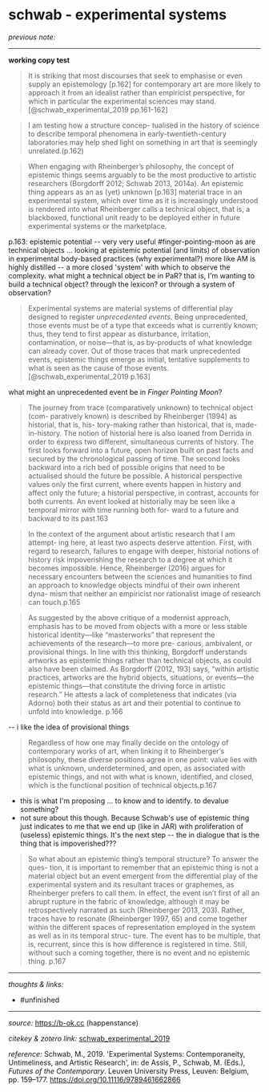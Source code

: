 # schwab - experimental systems

_previous note:_ 

---

**working copy test**

>It is striking that most discourses that seek to emphasise or even supply an epistemology [p.162] for contemporary art are more likely to approach it from an idealist rather than empiricist perspective, for which in particular the experimental sciences may stand.[@schwab_experimental_2019 pp.161-162]

>I am testing how a structure concep- tualised in the history of science to describe temporal phenomena in early-twentieth-century laboratories may help shed light on something in art that is seemingly unrelated.(p.162)

>When engaging with Rheinberger’s philosophy, the concept of epistemic things seems arguably to be the most productive to artistic researchers (Borgdorff 2012; Schwab 2013, 2014a). An epistemic thing appears as an as (yet) unknown [p.163] material trace in an experimental system, which over time as it is increasingly understood is rendered into what Rheinberger calls a technical object, that is, a blackboxed, functional unit ready to be deployed either in future experimental systems or the marketplace.

p.163: epistemic potential -- very very useful #finger-pointing-moon 
as are technical objects ... looking at epistemic potential (and limits) of observation in experimental body-based practices (why experimental?) more like AM is highly distilled -- a more closed 'system' with which to observe the complexity. 
what might a technical object be in PaR?
that is, I'm wanting to build a technical object? through the lexicon? or through a system of observation? 

>Experimental systems are material systems of differential play designed to register _unprecedented events_. Being unprecedented, those events must be of a type that exceeds what is currently known; thus, they tend to first appear as disturbance, irritation, contamination, or noise—that is, as by-products of what knowledge can already cover. Out of those traces that mark unprecedented events, epistemic things emerge as initial, tentative supplements to what is seen as the cause of those events.[@schwab_experimental_2019 p.163]

what might an unprecedented event be in _Finger Pointing Moon_?

>The journey from trace (comparatively unknown) to technical object (com- paratively known) is described by Rheinberger (1994) as historial, that is, his- tory-making rather than historical, that is, made-in-history. The notion of historial here is also loaned from Derrida in order to express two different, simultaneous currents of history. The first looks forward into a future, open horizon built on past facts and secured by the chronological passing of time. The second looks backward into a rich bed of possible origins that need to be actualised should the future be possible. A historical perspective values only the first current, where events happen in history and affect only the future; a historial perspective, in contrast, accounts for both currents. An event looked at historially may be seen like a temporal mirror with time running both for- ward to a future and backward to its past.163

>In the context of the argument about artistic research that I am attempt- ing here, at least two aspects deserve attention. First, with regard to research, failures to engage with deeper, historial notions of history risk impoverishing the research to a degree at which it becomes impossible. Hence, Rheinberger (2016) argues for necessary encounters between the sciences and humanities to find an approach to knowledge objects mindful of their own inherent dyna- mism that neither an empiricist nor rationalist image of research can touch.p.165

>As suggested by the above critique of a modernist approach, emphasis has to be moved from objects with a more or less stable historical identity—like “masterworks” that represent the achievements of the research—to more pre- carious, ambivalent, or provisional things. In line with this thinking, Borgdorff understands artworks as epistemic things rather than technical objects, as could also have been claimed. As Borgdorff (2012, 193) says, “within artistic practices, artworks are the hybrid objects, situations, or events—the epistemic things—that constitute the driving force in artistic research.” He attests a lack of completeness that indicates (via Adorno) both their status as art and their potential to continue to unfold into knowledge. p.166

-- i like the idea of provisional things 

>Regardless of how one may finally decide on the ontology of contemporary works of art, when linking it to Rheinberger’s philosophy, these diverse positions agree in one point: value lies with what is unknown, underdetermined, and open, as associated with epistemic things, and not with what is known, identified, and closed, which is the functional position of technical objects.p.167

- this is what I'm proposing ... to know and to identify. to devalue something? 
- not sure about this though. Because Schwab's use of epistemic thing just indicates to me that we end up (like in JAR) with proliferation of (useless) epistemic things. It's the next step -- the in dialogue that is the thing that is impoverished??? 

>So what about an epistemic thing’s temporal structure? To answer the ques- tion, it is important to remember that an epistemic thing is not a material object but an event emergent from the differential play of the experimental system and its resultant traces or graphemes, as Rheinberger prefers to call them. In effect, the event isn’t first of all an abrupt rupture in the fabric of knowledge, although it may be retrospectively narrated as such (Rheinberger 2013, 203). Rather, traces have to resonate (Rheinberger 1997, 65) and come together within the different spaces of representation employed in the system as well as in its temporal struc- ture. The event has to be multiple, that is, recurrent, since this is how difference is registered in time. Still, without such a coming together, there is no event and no epistemic thing. p.167



---

_thoughts & links:_



- #unfinished 

---

_source:_ <https://b-ok.cc> (happenstance)

_citekey & zotero link:_ [schwab_experimental_2019](zotero://select/items/1_QG5KI5DL)

_reference:_ Schwab, M., 2019. 'Experimental Systems: Contemporaneity, Untimeliness, and Artistic Research', in: de Assis, P., Schwab, M. (Eds.), _Futures of the Contemporary_. Leuven University Press, Leuven: Belgium, pp. 159–177. <https://doi.org/10.11116/9789461662866>


